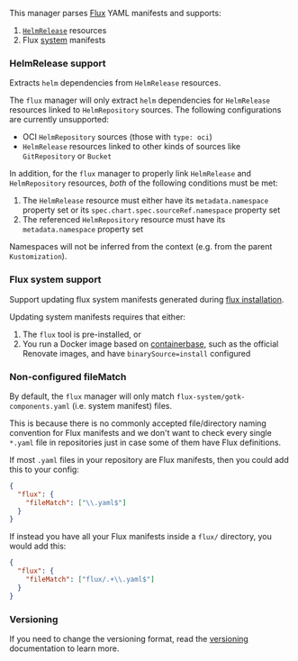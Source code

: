 This manager parses [Flux](https://fluxcd.io/) YAML manifests and supports:
1. [`HelmRelease`](https://fluxcd.io/docs/components/helm/helmreleases/) resources
2. Flux [system](https://fluxcd.io/docs/installation) manifests

### HelmRelease support

Extracts `helm` dependencies from `HelmRelease` resources.

The `flux` manager will only extract `helm` dependencies for `HelmRelease` resources linked to `HelmRepository` sources.
The following configurations are currently unsupported:

- OCI `HelmRepository` sources (those with `type: oci`)
- `HelmRelease` resources linked to other kinds of sources like `GitRepository` or `Bucket`

In addition, for the `flux` manager to properly link `HelmRelease` and `HelmRepository` resources, _both_ of the following conditions must be met:

1. The `HelmRelease` resource must either have its `metadata.namespace` property set or its `spec.chart.spec.sourceRef.namespace` property set
2. The referenced `HelmRepository` resource must have its `metadata.namespace` property set

Namespaces will not be inferred from the context (e.g. from the parent `Kustomization`).

### Flux system support

Support updating flux system manifests generated during [flux installation](https://fluxcd.io/docs/installation/#customize-flux-manifests).

Updating system manifests requires that either:

1. The `flux` tool is pre-installed, or
2. You run a Docker image based on [containerbase](https://github.com/containerbase), such as the official Renovate images, and have `binarySource=install` configured

### Non-configured fileMatch

By default, the `flux` manager will only match `flux-system/gotk-components.yaml` (i.e. system manifest) files.

This is because there is no commonly accepted file/directory naming convention for Flux manifests and we don't want to check every single `*.yaml` file in repositories just in case some of them have Flux definitions.

If most `.yaml` files in your repository are Flux manifests, then you could add this to your config:

```json
{
  "flux": {
    "fileMatch": ["\\.yaml$"]
  }
}
```

If instead you have all your Flux manifests inside a `flux/` directory, you would add this:

```json
{
  "flux": {
    "fileMatch": ["flux/.+\\.yaml$"]
  }
}
```

### Versioning

If you need to change the versioning format, read the [versioning](https://docs.renovatebot.com/modules/versioning/) documentation to learn more.
